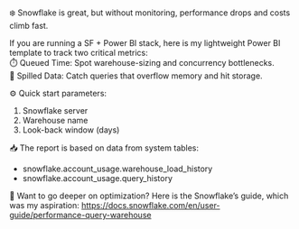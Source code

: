 ❄️ Snowflake is great, but without monitoring, performance drops and costs climb fast.  

If you are running a SF + Power BI stack, here is my lightweight Power BI template to track two critical metrics:  
⏱️ Queued Time: Spot warehouse-sizing and concurrency bottlenecks.  
🧊 Spilled Data: Catch queries that overflow memory and hit storage.  

⚙️ Quick start parameters:  
1) Snowflake server
2) Warehouse name
3) Look-back window (days)  

📥 The report is based on data from system tables:
- snowflake.account_usage.warehouse_load_history
- snowflake.account_usage.query_history

🧠 Want to go deeper on optimization?
Here is the Snowflake’s guide, which was my aspiration:
https://docs.snowflake.com/en/user-guide/performance-query-warehouse